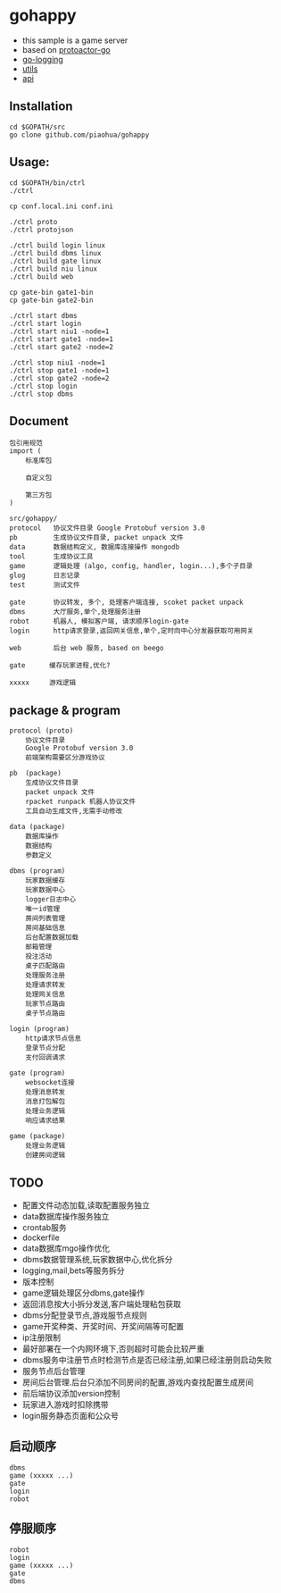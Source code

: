 # gohappy
* this sample is a game server
* based on [protoactor-go](https://github.com/AsynkronIT/protoactor-go)
* [go-logging](https://github.com/piaohua/go-logging)
* [utils](https://github.com/piaohua/utils)
* [api](https://github.com/piaohua/api)

## Installation
```
cd $GOPATH/src
go clone github.com/piaohua/gohappy
```

## Usage:
```
cd $GOPATH/bin/ctrl
./ctrl

cp conf.local.ini conf.ini

./ctrl proto
./ctrl protojson

./ctrl build login linux
./ctrl build dbms linux
./ctrl build gate linux
./ctrl build niu linux
./ctrl build web

cp gate-bin gate1-bin
cp gate-bin gate2-bin

./ctrl start dbms
./ctrl start login
./ctrl start niu1 -node=1
./ctrl start gate1 -node=1
./ctrl start gate2 -node=2

./ctrl stop niu1 -node=1
./ctrl stop gate1 -node=1
./ctrl stop gate2 -node=2
./ctrl stop login
./ctrl stop dbms
```

## Document
```
包引用规范
import (
    标准库包

    自定义包

    第三方包
)

src/gohappy/
protocol   协议文件目录 Google Protobuf version 3.0
pb         生成协议文件目录, packet unpack 文件
data       数据结构定义, 数据库连接操作 mongodb
tool       生成协议工具
game       逻辑处理 (algo, config, handler, login...),多个子目录
glog       日志记录
test       测试文件

gate       协议转发, 多个, 处理客户端连接, scoket packet unpack
dbms       大厅服务,单个,处理服务注册
robot      机器人, 模拟客户端, 请求顺序login-gate
login      http请求登录,返回网关信息,单个,定时向中心分发器获取可用网关

web        后台 web 服务, based on beego

gate      缓存玩家进程,优化?

xxxxx     游戏逻辑

```

## package & program
```
protocol (proto)
    协议文件目录
    Google Protobuf version 3.0
    前端架构需要区分游戏协议

pb  (package)
    生成协议文件目录
    packet unpack 文件
    rpacket runpack 机器人协议文件
    工具自动生成文件,无需手动修改

data (package)
    数据库操作
    数据结构
    参数定义

dbms (program)
    玩家数据缓存
    玩家数据中心
    logger日志中心
    唯一id管理
    房间列表管理
    房间基础信息
    后台配置数据加载
    邮箱管理
    投注活动
    桌子匹配路由
    处理服务注册
    处理请求转发
    处理网关信息
    玩家节点路由
    桌子节点路由

login (program)
    http请求节点信息
    登录节点分配
    支付回调请求

gate (program)
    websocket连接
    处理消息转发
    消息打包解包
    处理业务逻辑
    响应请求结果

game (package)
    处理业务逻辑
    创建房间逻辑
```

## TODO
* 配置文件动态加载,读取配置服务独立
* data数据库操作服务独立
* crontab服务
* dockerfile
* data数据库mgo操作优化
* dbms数据管理系统,玩家数据中心,优化拆分
* logging,mail,bets等服务拆分
* 版本控制
* game逻辑处理区分dbms,gate操作
* 返回消息按大小拆分发送,客户端处理粘包获取
* dbms分配登录节点,游戏服节点规则
* game开奖种类、开奖时间、开奖间隔等可配置
* ip注册限制
* 最好部署在一个内网环境下,否则超时可能会比较严重
* dbms服务中注册节点时检测节点是否已经注册,如果已经注册则启动失败
* 服务节点后台管理
* 房间后台管理.后台只添加不同房间的配置,游戏内查找配置生成房间
* 前后端协议添加version控制
* 玩家进入游戏时扣除携带
* login服务静态页面和公众号

## 启动顺序
    dbms
    game (xxxxx ...)
    gate
    login
    robot

## 停服顺序
    robot
    login
    game (xxxxx ...)
    gate
    dbms
